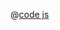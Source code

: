 <ClientOnly>
  <common-code-view name="track-typhoon" :is-code-view="false"/>
</ClientOnly>

@[code js](../.vuepress/snippet/track/typhoon.js)

